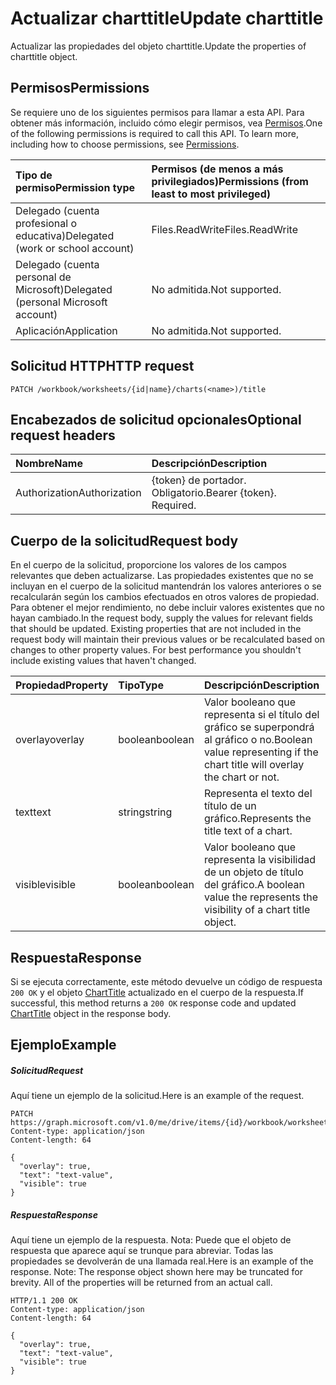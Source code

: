 # <a name="update-charttitle"></a><span data-ttu-id="554bc-101">Actualizar charttitle</span><span class="sxs-lookup"><span data-stu-id="554bc-101">Update charttitle</span></span>

<span data-ttu-id="554bc-102">Actualizar las propiedades del objeto charttitle.</span><span class="sxs-lookup"><span data-stu-id="554bc-102">Update the properties of charttitle object.</span></span>
## <a name="permissions"></a><span data-ttu-id="554bc-103">Permisos</span><span class="sxs-lookup"><span data-stu-id="554bc-103">Permissions</span></span>
<span data-ttu-id="554bc-p101">Se requiere uno de los siguientes permisos para llamar a esta API. Para obtener más información, incluido cómo elegir permisos, vea [Permisos](../../../concepts/permissions_reference.md).</span><span class="sxs-lookup"><span data-stu-id="554bc-p101">One of the following permissions is required to call this API. To learn more, including how to choose permissions, see [Permissions](../../../concepts/permissions_reference.md).</span></span>

|<span data-ttu-id="554bc-106">Tipo de permiso</span><span class="sxs-lookup"><span data-stu-id="554bc-106">Permission type</span></span>      | <span data-ttu-id="554bc-107">Permisos (de menos a más privilegiados)</span><span class="sxs-lookup"><span data-stu-id="554bc-107">Permissions (from least to most privileged)</span></span>              |
|:--------------------|:---------------------------------------------------------|
|<span data-ttu-id="554bc-108">Delegado (cuenta profesional o educativa)</span><span class="sxs-lookup"><span data-stu-id="554bc-108">Delegated (work or school account)</span></span> | <span data-ttu-id="554bc-109">Files.ReadWrite</span><span class="sxs-lookup"><span data-stu-id="554bc-109">Files.ReadWrite</span></span>    |
|<span data-ttu-id="554bc-110">Delegado (cuenta personal de Microsoft)</span><span class="sxs-lookup"><span data-stu-id="554bc-110">Delegated (personal Microsoft account)</span></span> | <span data-ttu-id="554bc-111">No admitida.</span><span class="sxs-lookup"><span data-stu-id="554bc-111">Not supported.</span></span>    |
|<span data-ttu-id="554bc-112">Aplicación</span><span class="sxs-lookup"><span data-stu-id="554bc-112">Application</span></span> | <span data-ttu-id="554bc-113">No admitida.</span><span class="sxs-lookup"><span data-stu-id="554bc-113">Not supported.</span></span> |

## <a name="http-request"></a><span data-ttu-id="554bc-114">Solicitud HTTP</span><span class="sxs-lookup"><span data-stu-id="554bc-114">HTTP request</span></span>
<!-- { "blockType": "ignored" } -->
```http
PATCH /workbook/worksheets/{id|name}/charts(<name>)/title
```
## <a name="optional-request-headers"></a><span data-ttu-id="554bc-115">Encabezados de solicitud opcionales</span><span class="sxs-lookup"><span data-stu-id="554bc-115">Optional request headers</span></span>
| <span data-ttu-id="554bc-116">Nombre</span><span class="sxs-lookup"><span data-stu-id="554bc-116">Name</span></span>       | <span data-ttu-id="554bc-117">Descripción</span><span class="sxs-lookup"><span data-stu-id="554bc-117">Description</span></span>|
|:-----------|:-----------|
| <span data-ttu-id="554bc-118">Authorization</span><span class="sxs-lookup"><span data-stu-id="554bc-118">Authorization</span></span>  | <span data-ttu-id="554bc-p102">{token} de portador. Obligatorio.</span><span class="sxs-lookup"><span data-stu-id="554bc-p102">Bearer {token}. Required.</span></span> |

## <a name="request-body"></a><span data-ttu-id="554bc-121">Cuerpo de la solicitud</span><span class="sxs-lookup"><span data-stu-id="554bc-121">Request body</span></span>
<span data-ttu-id="554bc-p103">En el cuerpo de la solicitud, proporcione los valores de los campos relevantes que deben actualizarse. Las propiedades existentes que no se incluyan en el cuerpo de la solicitud mantendrán los valores anteriores o se recalcularán según los cambios efectuados en otros valores de propiedad. Para obtener el mejor rendimiento, no debe incluir valores existentes que no hayan cambiado.</span><span class="sxs-lookup"><span data-stu-id="554bc-p103">In the request body, supply the values for relevant fields that should be updated. Existing properties that are not included in the request body will maintain their previous values or be recalculated based on changes to other property values. For best performance you shouldn't include existing values that haven't changed.</span></span>

| <span data-ttu-id="554bc-125">Propiedad</span><span class="sxs-lookup"><span data-stu-id="554bc-125">Property</span></span>     | <span data-ttu-id="554bc-126">Tipo</span><span class="sxs-lookup"><span data-stu-id="554bc-126">Type</span></span>   |<span data-ttu-id="554bc-127">Descripción</span><span class="sxs-lookup"><span data-stu-id="554bc-127">Description</span></span>|
|:---------------|:--------|:----------|
|<span data-ttu-id="554bc-128">overlay</span><span class="sxs-lookup"><span data-stu-id="554bc-128">overlay</span></span>|<span data-ttu-id="554bc-129">boolean</span><span class="sxs-lookup"><span data-stu-id="554bc-129">boolean</span></span>|<span data-ttu-id="554bc-130">Valor booleano que representa si el título del gráfico se superpondrá al gráfico o no.</span><span class="sxs-lookup"><span data-stu-id="554bc-130">Boolean value representing if the chart title will overlay the chart or not.</span></span>|
|<span data-ttu-id="554bc-131">text</span><span class="sxs-lookup"><span data-stu-id="554bc-131">text</span></span>|<span data-ttu-id="554bc-132">string</span><span class="sxs-lookup"><span data-stu-id="554bc-132">string</span></span>|<span data-ttu-id="554bc-133">Representa el texto del título de un gráfico.</span><span class="sxs-lookup"><span data-stu-id="554bc-133">Represents the title text of a chart.</span></span>|
|<span data-ttu-id="554bc-134">visible</span><span class="sxs-lookup"><span data-stu-id="554bc-134">visible</span></span>|<span data-ttu-id="554bc-135">boolean</span><span class="sxs-lookup"><span data-stu-id="554bc-135">boolean</span></span>|<span data-ttu-id="554bc-136">Valor booleano que representa la visibilidad de un objeto de título del gráfico.</span><span class="sxs-lookup"><span data-stu-id="554bc-136">A boolean value the represents the visibility of a chart title object.</span></span>|

## <a name="response"></a><span data-ttu-id="554bc-137">Respuesta</span><span class="sxs-lookup"><span data-stu-id="554bc-137">Response</span></span>

<span data-ttu-id="554bc-138">Si se ejecuta correctamente, este método devuelve un código de respuesta `200 OK` y el objeto [ChartTitle](../resources/charttitle.md) actualizado en el cuerpo de la respuesta.</span><span class="sxs-lookup"><span data-stu-id="554bc-138">If successful, this method returns a `200 OK` response code and updated [ChartTitle](../resources/charttitle.md) object in the response body.</span></span>
## <a name="example"></a><span data-ttu-id="554bc-139">Ejemplo</span><span class="sxs-lookup"><span data-stu-id="554bc-139">Example</span></span>
##### <a name="request"></a><span data-ttu-id="554bc-140">Solicitud</span><span class="sxs-lookup"><span data-stu-id="554bc-140">Request</span></span>
<span data-ttu-id="554bc-141">Aquí tiene un ejemplo de la solicitud.</span><span class="sxs-lookup"><span data-stu-id="554bc-141">Here is an example of the request.</span></span>
<!-- {
  "blockType": "request",
  "name": "update_charttitle"
}-->
```http
PATCH https://graph.microsoft.com/v1.0/me/drive/items/{id}/workbook/worksheets/{id|name}/charts(<name>)/title
Content-type: application/json
Content-length: 64

{
  "overlay": true,
  "text": "text-value",
  "visible": true
}
```
##### <a name="response"></a><span data-ttu-id="554bc-142">Respuesta</span><span class="sxs-lookup"><span data-stu-id="554bc-142">Response</span></span>
<span data-ttu-id="554bc-p104">Aquí tiene un ejemplo de la respuesta. Nota: Puede que el objeto de respuesta que aparece aquí se trunque para abreviar. Todas las propiedades se devolverán de una llamada real.</span><span class="sxs-lookup"><span data-stu-id="554bc-p104">Here is an example of the response. Note: The response object shown here may be truncated for brevity. All of the properties will be returned from an actual call.</span></span>
<!-- {
  "blockType": "response",
  "truncated": true,
  "@odata.type": "microsoft.graph.chartTitle"
} -->
```http
HTTP/1.1 200 OK
Content-type: application/json
Content-length: 64

{
  "overlay": true,
  "text": "text-value",
  "visible": true
}
```

<!-- uuid: 8fcb5dbc-d5aa-4681-8e31-b001d5168d79
2015-10-25 14:57:30 UTC -->
<!-- {
  "type": "#page.annotation",
  "description": "Update charttitle",
  "keywords": "",
  "section": "documentation",
  "tocPath": ""
}-->